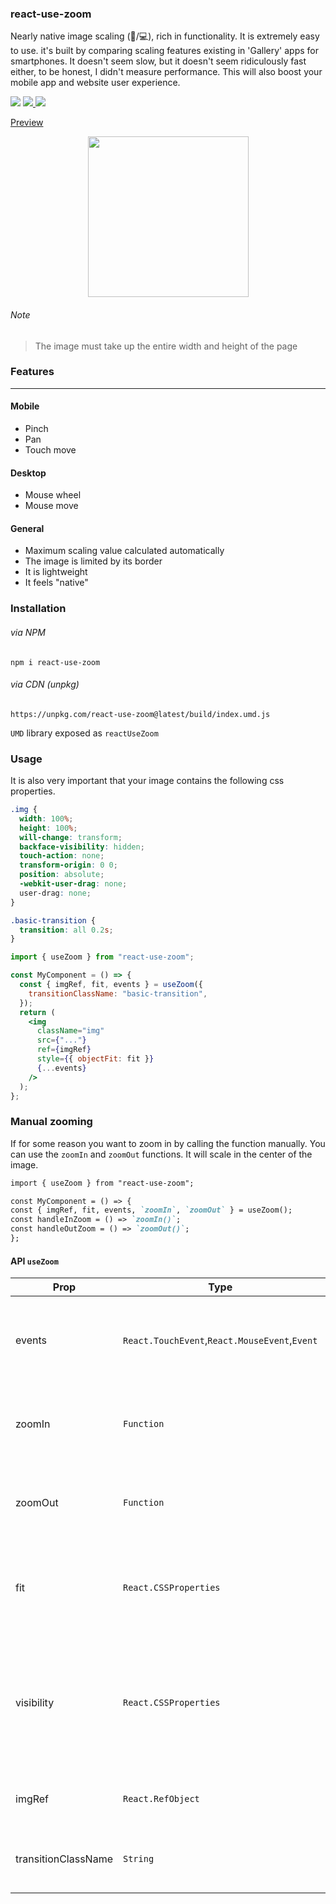 ### react-use-zoom

Nearly native image scaling (:iphone:/:computer:), rich in functionality. It is extremely easy to use. it's built by comparing scaling features existing in 'Gallery' apps for smartphones. It doesn't seem slow, but it doesn't seem ridiculously fast either, to be honest, I didn't measure performance. This will also boost your mobile app and website user experience.

<p>
  <a href="https://www.npmjs.com/package/react-use-zoom"><img  src="https://img.shields.io/npm/v/react-use-zoom?style=for-the-badge"/></a>

<a href="https://bundlephobia.com/result?p=react-use-zoom@latest">
  <img src="https://img.shields.io/bundlephobia/min/react-use-zoom?style=for-the-badge"/>
</a>
  
<a href="https://bundlephobia.com/result?p=react-use-zoom@latest">
  <img src="https://img.shields.io/bundlephobia/minzip/react-use-zoom?style=for-the-badge"/>
</a>

</p>

[Preview](https://jsgry.csb.app/)

<p align="center">
<img width="257" src="https://res.cloudinary.com/dxv8p5zck/image/upload/v1599324008/zoom-software.gif"/>
</p>



###### Note

> The image must take up the entire width and height of the page

### Features

---

#### Mobile

- Pinch
- Pan
- Touch move

#### Desktop

- Mouse wheel
- Mouse move

#### General

- Maximum scaling value calculated automatically
- The image is limited by its border
- It is lightweight
- It feels "native"

### Installation

###### via NPM

```
npm i react-use-zoom
```

###### via CDN (unpkg)

```
https://unpkg.com/react-use-zoom@latest/build/index.umd.js
```

`UMD` library exposed as `reactUseZoom`

### Usage

It is also very important that your image contains the following css properties.

```css
.img {
  width: 100%;
  height: 100%;
  will-change: transform;
  backface-visibility: hidden;
  touch-action: none;
  transform-origin: 0 0;
  position: absolute;
  -webkit-user-drag: none;
  user-drag: none;
}

.basic-transition {
  transition: all 0.2s;
}
```

```jsx
import { useZoom } from "react-use-zoom";

const MyComponent = () => {
  const { imgRef, fit, events } = useZoom({
    transitionClassName: "basic-transition",
  });
  return (
    <img
      className="img"
      src={"..."}
      ref={imgRef}
      style={{ objectFit: fit }}
      {...events}
    />
  );
};
```

### Manual zooming

If for some reason you want to zoom in by calling the function manually. You can use the `zoomIn` and `zoomOut` functions. It will scale in the center of the image.

```markdown
import { useZoom } from "react-use-zoom";

const MyComponent = () => {
const { imgRef, fit, events, `zoomIn`, `zoomOut` } = useZoom();
const handleInZoom = () => `zoomIn()`;
const handleOutZoom = () => `zoomOut()`;
};
```

#### API `useZoom`

| Prop                | Type                                          | Description                                                                                      |
| ------------------- | --------------------------------------------- | ------------------------------------------------------------------------------------------------ |
| events              | `React.TouchEvent`,`React.MouseEvent`,`Event` | Events must be assigned to an element to work with it. `onLoad`, `onMouseDown` or `onTouchStart` |
| zoomIn              | `Function`                                    | Call the zoom in manually. The transformation point will be at the center                        |
| zoomOut             | `Function`                                    | Call the zoom out manually. The transformation point will be at the center                       |
| fit                 | `React.CSSProperties`                         | Decides when the image should be `object-fit: contain;' or 'object-fit: none;'                   |
|visibility|`React.CSSProperties` | The `visibility` property specifies whether or not an element is visible. This is mainly done to remove flickering from the image.
| imgRef                 | `React.RefObject`                             | Access an image by providing a reference                                                         |
| transitionClassName | `String`                                      | Class name to provide a smooth transition when scaling                                           |
